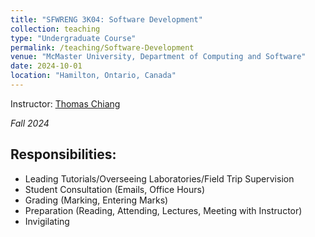 ```yaml
---
title: "SFWRENG 3K04: Software Development"
collection: teaching
type: "Undergraduate Course"
permalink: /teaching/Software-Development
venue: "McMaster University, Department of Computing and Software"
date: 2024-10-01
location: "Hamilton, Ontario, Canada"
---
```

    

Instructor: [Thomas Chiang](https://www.linkedin.com/in/thomas-chiang-908362a1/?originalSubdomain=ca)

*Fall 2024*

## Responsibilities:
- Leading Tutorials/Overseeing Laboratories/Field Trip Supervision
- Student Consultation (Emails, Office Hours)
- Grading (Marking, Entering Marks)
- Preparation (Reading, Attending, Lectures, Meeting with Instructor)
- Invigilating